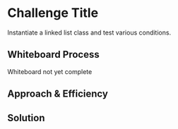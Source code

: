 
# Challenge Title

Instantiate a linked list class and test various conditions.

## Whiteboard Process

Whiteboard not yet complete

## Approach & Efficiency

## Solution
<!-- Show how to run your code, and examples of it in action -->
